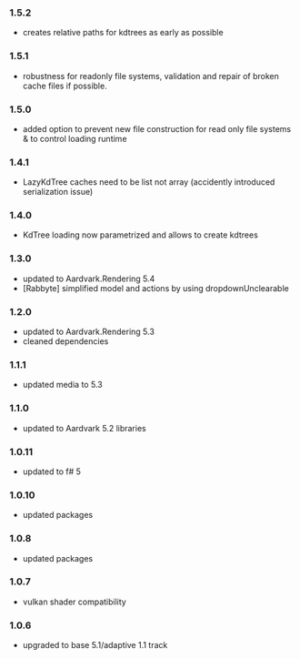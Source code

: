 ### 1.5.2
- creates relative paths for kdtrees as early as possible

### 1.5.1
- robustness for readonly file systems, validation and repair of broken cache files if possible.

### 1.5.0
- added option to prevent new file construction for read only file systems & to control loading runtime


### 1.4.1
- LazyKdTree caches need to be list not array (accidently introduced serialization issue)


### 1.4.0
- KdTree loading now parametrized and allows to create kdtrees

### 1.3.0
- updated to Aardvark.Rendering 5.4
- [Rabbyte] simplified model and actions by using dropdownUnclearable

### 1.2.0
- updated to Aardvark.Rendering 5.3
- cleaned dependencies

### 1.1.1
- updated media to 5.3

### 1.1.0
- updated to Aardvark 5.2 libraries

### 1.0.11
- updated to f# 5

### 1.0.10
- updated packages

### 1.0.8
- updated packages

### 1.0.7
- vulkan shader compatibility

### 1.0.6
- upgraded to base 5.1/adaptive 1.1 track
